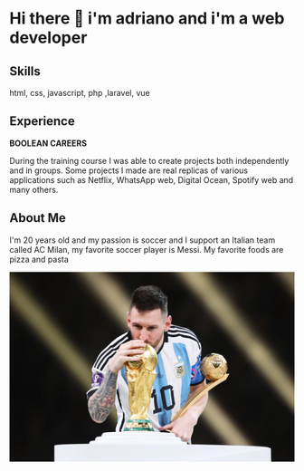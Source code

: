# Hi there 👋 i'm adriano and i'm a web developer

## Skills
html, css, javascript, php ,laravel, vue

## Experience
**BOOLEAN CAREERS**

During the training course I was able to create projects both independently and in groups. Some projects I made are real replicas of various applications such as Netflix, WhatsApp web, Digital Ocean, Spotify web and many others.


## About Me
 I'm 20 years old and my passion is soccer and I support an Italian team called AC Milan, my favorite soccer player is Messi.
 My favorite foods are pizza and pasta


 ![messi](/GettyImages-1450127078.png)

<!--
**adrianobarboza31/adrianobarboza31** is a ✨ _special_ ✨ repository because its `README.md` (this file) appears on your GitHub profile.

Here are some ideas to get you started:

- 🔭 I’m currently working on ...
- 🌱 I’m currently learning ...
- 👯 I’m looking to collaborate on ...
- 🤔 I’m looking for help with ...
- 💬 Ask me about ...
- 📫 How to reach me: ...
- 😄 Pronouns: ...
- ⚡ Fun fact: ...
-->
